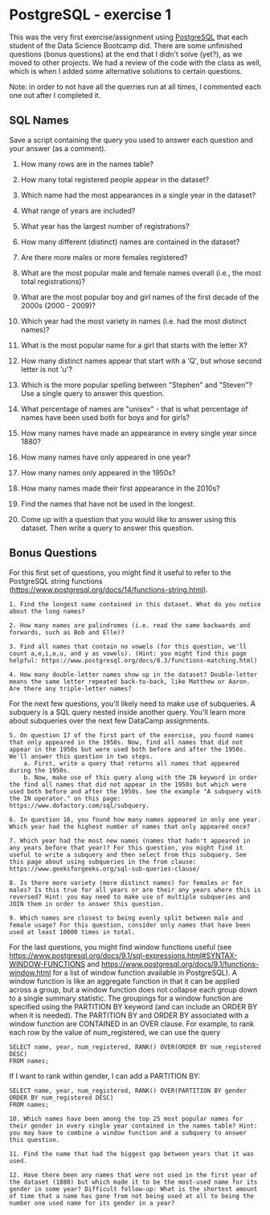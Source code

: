 # PostgreSQL - exercise 1

This was the very first exercise/assignment using [PostgreSQL](https://www.postgresql.org) that each student of the Data Science Bootcamp did. There are some unfinished questions (bonus questions) at the end that I didn't solve (yet?), as we moved to other projects. We had a review of the code with the class as well, which is when I added some alternative solutions to certain questions.

Note: in order to not have all the querries run at all times, I commented each one out after I completed it.

## SQL Names

Save a script containing the query you used to answer each question and your answer (as a comment).

1. How many rows are in the names table?

2. How many total registered people appear in the dataset?

3. Which name had the most appearances in a single year in the dataset?

4. What range of years are included?

5. What year has the largest number of registrations?

6. How many different (distinct) names are contained in the dataset?

7. Are there more males or more females registered?

8. What are the most popular male and female names overall (i.e., the most total registrations)?

9. What are the most popular boy and girl names of the first decade of the 2000s (2000 - 2009)?

10. Which year had the most variety in names (i.e. had the most distinct names)?

11. What is the most popular name for a girl that starts with the letter X?

12. How many distinct names appear that start with a 'Q', but whose second letter is not 'u'?

13. Which is the more popular spelling between "Stephen" and "Steven"? Use a single query to answer this question.

14. What percentage of names are "unisex" - that is what percentage of names have been used both for boys and for girls?

15. How many names have made an appearance in every single year since 1880?

16. How many names have only appeared in one year?

17. How many names only appeared in the 1950s?

18. How many names made their first appearance in the 2010s?

19. Find the names that have not be used in the longest.

20. Come up with a question that you would like to answer using this dataset. Then write a query to answer this question.

## Bonus Questions

For this first set of questions, you might find it useful to refer to the PostgreSQL string functions (https://www.postgresql.org/docs/14/functions-string.html).

	1. Find the longest name contained in this dataset. What do you notice about the long names?

	2. How many names are palindromes (i.e. read the same backwards and forwards, such as Bob and Elle)?

	3. Find all names that contain no vowels (for this question, we'll count a,e,i,o,u, and y as vowels). (Hint: you might find this page helpful: https://www.postgresql.org/docs/8.3/functions-matching.html)

	4. How many double-letter names show up in the dataset? Double-letter means the same letter repeated back-to-back, like Matthew or Aaron. Are there any triple-letter names?

For the next few questions, you'll likely need to make use of subqueries. A subquery is a SQL query nested inside another query. You'll learn more about subqueries over the next few DataCamp assignments.

	5. On question 17 of the first part of the exercise, you found names that only appeared in the 1950s. Now, find all names that did not appear in the 1950s but were used both before and after the 1950s. We'll answer this question in two steps.
		a. First, write a query that returns all names that appeared during the 1950s.
		b. Now, make use of this query along with the IN keyword in order the find all names that did not appear in the 1950s but which were used both before and after the 1950s. See the example "A subquery with the IN operator." on this page: https://www.dofactory.com/sql/subquery.
	
	6. In question 16, you found how many names appeared in only one year. Which year had the highest number of names that only appeared once?

	7. Which year had the most new names (names that hadn't appeared in any years before that year)? For this question, you might find it useful to write a subquery and then select from this subquery. See this page about using subqueries in the from clause: https://www.geeksforgeeks.org/sql-sub-queries-clause/

	8. Is there more variety (more distinct names) for females or for males? Is this true for all years or are their any years where this is reversed? Hint: you may need to make use of multiple subqueries and JOIN them in order to answer this question.

	9. Which names are closest to being evenly split between male and female usage? For this question, consider only names that have been used at least 10000 times in total. 

For the last questions, you might find window functions useful (see https://www.postgresql.org/docs/9.1/sql-expressions.html#SYNTAX-WINDOW-FUNCTIONS and https://www.postgresql.org/docs/9.1/functions-window.html for a list of window function available in PostgreSQL). A window function is like an aggregate function in that it can be applied across a group, but a window function does not collapse each group down to a single summary statistic. The groupings for a window function are specified using the PARTITION BY keyword (and can include an ORDER BY when it is needed). The PARTITION BY and ORDER BY associated with a window function are CONTAINED in an OVER clause.
For example, to rank each row by the value of num_registered, we can use the query
```
SELECT name, year, num_registered, RANK() OVER(ORDER BY num_registered DESC)
FROM names;
```

If I want to rank within gender, I can add a PARTITION BY:  
```
SELECT name, year, num_registered, RANK() OVER(PARTITION BY gender ORDER BY num_registered DESC)
FROM names;
```

	10. Which names have been among the top 25 most popular names for their gender in every single year contained in the names table? Hint: you may have to combine a window function and a subquery to answer this question.

	11. Find the name that had the biggest gap between years that it was used. 

	12. Have there been any names that were not used in the first year of the dataset (1880) but which made it to be the most-used name for its gender in some year? Difficult follow-up: What is the shortest amount of time that a name has gone from not being used at all to being the number one used name for its gender in a year?
